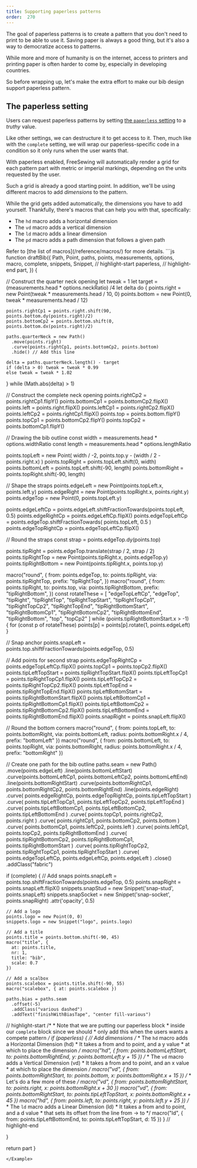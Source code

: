 ```yaml
---
title: Supporting paperless patterns
order:  270
---
```


The goal of paperless patterns is to create a pattern that you don't need to
print to be able to use it. Saving paper is always a good thing, but it's 
also a way to democratize access to patterns.

While more and more of humanity is on the internet, access to printers and 
printing paper is often harder to come by, especially in developing countries.

So before wrapping up, let's make the extra effort to make our bib design
support paperless pattern.

## The paperless setting

Users can request paperless patterns by setting [the `paperless` 
setting](/reference/settings/paperless) to a *truthy* value.

Like other settings, we can destructure it to get access to it.
Then, much like with the `complete` setting, we will wrap our 
paperless-specific code in a condition so it only runs when the user wants
that.

With paperless enabled, FreeSewing will automatically render a grid for each
pattern part with metric or imperial markings, depending on the units requested
by the user.

Such a grid is already a good starting point. In addition, we'll be using 
different macros to add *dimensions* to the pattern.

While the grid gets added automatically, the dimensions you have to add yourself.
Thankfully, there's macros that can help you with that, specifically:

- The `hd` macro adds a horizontal dimension
- The `vd` macro adds a vertical dimension
- The `ld` macro adds a linear dimension
- The `pd` macro adds a path dimension that follows a given path

<Note>
Refer to [the list of macros](/reference/macros/) for more details. 
</Note>

<Example tutorial paperless caption="Making your pattern paperless is the icing on the cake. Time to wrap up, go over what we've learned, and give some pointers on where to go from here">
```js
function draftBib({ 
  Path, 
  Point, 
  paths, 
  points, 
  measurements,
  options,
  macro,
  complete,
  snippets,
  Snippet,
  // highlight-start
  paperless,
  // highlight-end
  part,
}) {

  // Construct the quarter neck opening
  let tweak = 1
  let target = (measurements.head * options.neckRatio) /4
  let delta
  do {
  	points.right = new Point(tweak * measurements.head / 10, 0)
  	points.bottom = new Point(0, tweak * measurements.head / 12)
  
  	points.rightCp1 = points.right.shift(90, points.bottom.dy(points.right)/2)
  	points.bottomCp2 = points.bottom.shift(0, points.bottom.dx(points.right)/2)
  
  	paths.quarterNeck = new Path()
  	  .move(points.right)
  	  .curve(points.rightCp1, points.bottomCp2, points.bottom)
      .hide() // Add this line
  
  	delta = paths.quarterNeck.length() - target
    if (delta > 0) tweak = tweak * 0.99
    else tweak = tweak * 1.02
  } while (Math.abs(delta) > 1)

  // Construct the complete neck opening
  points.rightCp2 = points.rightCp1.flipY()
  points.bottomCp1 = points.bottomCp2.flipX()
  points.left = points.right.flipX()
  points.leftCp1 = points.rightCp2.flipX()
  points.leftCp2 = points.rightCp1.flipX()
  points.top = points.bottom.flipY()
  points.topCp1 = points.bottomCp2.flipY()
  points.topCp2 = points.bottomCp1.flipY()

  // Drawing the bib outline 
  const width = measurements.head * options.widthRatio
  const length = measurements.head * options.lengthRatio
  
  points.topLeft = new Point(
    width / -2,
    points.top.y - (width / 2 - points.right.x)
  )
  points.topRight = points.topLeft.shift(0, width)
  points.bottomLeft = points.topLeft.shift(-90, length)
  points.bottomRight = points.topRight.shift(-90, length)
  
  // Shape the straps
  points.edgeLeft = new Point(points.topLeft.x, points.left.y)
  points.edgeRight = new Point(points.topRight.x, points.right.y)
  points.edgeTop = new Point(0, points.topLeft.y)
  
  points.edgeLeftCp = points.edgeLeft.shiftFractionTowards(points.topLeft, 0.5)
  points.edgeRightCp = points.edgeLeftCp.flipX()
  points.edgeTopLeftCp = points.edgeTop.shiftFractionTowards(
    points.topLeft,
    0.5
  )
  points.edgeTopRightCp = points.edgeTopLeftCp.flipX()
   
  // Round the straps
  const strap = points.edgeTop.dy(points.top)
  
  points.tipRight = points.edgeTop.translate(strap / 2, strap / 2)
  points.tipRightTop = new Point(points.tipRight.x, points.edgeTop.y)
  points.tipRightBottom = new Point(points.tipRight.x, points.top.y)
  
  macro("round", {
    from: points.edgeTop,
    to: points.tipRight,
    via: points.tipRightTop,
    prefix: "tipRightTop",
  })
  macro("round", {
    from: points.tipRight,
    to: points.top,
    via: points.tipRightBottom,
    prefix: "tipRightBottom",
  })
  const rotateThese = [
    "edgeTopLeftCp",
    "edgeTop",
    "tipRight",
    "tipRightTop",
    "tipRightTopStart",
    "tipRightTopCp1",
    "tipRightTopCp2",
    "tipRightTopEnd",
    "tipRightBottomStart",
    "tipRightBottomCp1",
    "tipRightBottomCp2",
    "tipRightBottomEnd",
    "tipRightBottom",
    "top",
    "topCp2"
  ]
  while (points.tipRightBottomStart.x > -1) {
    for (const p of rotateThese) points[p] = points[p].rotate(1, points.edgeLeft)
  }
  
  // Snap anchor
  points.snapLeft = points.top.shiftFractionTowards(points.edgeTop, 0.5)

  // Add points for second strap
  points.edgeTopRightCp = points.edgeTopLeftCp.flipX()
  points.topCp1 = points.topCp2.flipX()
  points.tipLeftTopStart = points.tipRightTopStart.flipX()
  points.tipLeftTopCp1 = points.tipRightTopCp1.flipX()
  points.tipLeftTopCp2 = points.tipRightTopCp2.flipX()
  points.tipLeftTopEnd = points.tipRightTopEnd.flipX()
  points.tipLeftBottomStart = points.tipRightBottomStart.flipX()
  points.tipLeftBottomCp1 = points.tipRightBottomCp1.flipX()
  points.tipLeftBottomCp2 = points.tipRightBottomCp2.flipX()
  points.tipLeftBottomEnd = points.tipRightBottomEnd.flipX()
  points.snapRight = points.snapLeft.flipX()

  // Round the bottom corners
  macro("round", {
    from: points.topLeft,
    to: points.bottomRight,
    via: points.bottomLeft,
    radius: points.bottomRight.x / 4,
    prefix: "bottomLeft"
  })
  macro("round", {
    from: points.bottomLeft,
    to: points.topRight,
    via: points.bottomRight,
    radius: points.bottomRight.x / 4,
    prefix: "bottomRight"
  })

  // Create one path for the bib outline
  paths.seam = new Path()
    .move(points.edgeLeft)
    .line(points.bottomLeftStart)
    .curve(points.bottomLeftCp1, points.bottomLeftCp2, points.bottomLeftEnd)
    .line(points.bottomRightStart)
    .curve(points.bottomRightCp1, points.bottomRightCp2, points.bottomRightEnd)
    .line(points.edgeRight)
    .curve(
      points.edgeRightCp, 
      points.edgeTopRightCp, 
      points.tipLeftTopStart
    )
    .curve(
      points.tipLeftTopCp1, 
      points.tipLeftTopCp2, 
      points.tipLeftTopEnd
    )
    .curve(
      points.tipLeftBottomCp1,
      points.tipLeftBottomCp2,
      points.tipLeftBottomEnd
    )
    .curve(
      points.topCp1, 
      points.rightCp2, 
      points.right
    )
    .curve(
      points.rightCp1, 
      points.bottomCp2, 
      points.bottom
    )
    .curve(
      points.bottomCp1, 
      points.leftCp2, 
      points.left
    )
    .curve(
      points.leftCp1, 
      points.topCp2, 
      points.tipRightBottomEnd
    )
    .curve(
      points.tipRightBottomCp2,
      points.tipRightBottomCp1,
      points.tipRightBottomStart
    )
    .curve(
      points.tipRightTopCp2,
      points.tipRightTopCp1,
      points.tipRightTopStart
    )
    .curve(
      points.edgeTopLeftCp, 
      points.edgeLeftCp, 
      points.edgeLeft
    )
    .close()
    .addClass("fabric")

  if (complete) {
    // Add snaps
    points.snapLeft = points.top.shiftFractionTowards(points.edgeTop, 0.5)
    points.snapRight = points.snapLeft.flipX()
    snippets.snapStud = new Snippet('snap-stud', points.snapLeft)
    snippets.snapSocket = new Snippet('snap-socket', points.snapRight)
      .attr('opacity', 0.5)

    // Add a logo
    points.logo = new Point(0, 0)
    snippets.logo = new Snippet("logo", points.logo)

    // Add a title
    points.title = points.bottom.shift(-90, 45)
    macro("title", {
      at: points.title,
      nr: 1,
      title: "bib",
      scale: 0.7
    })

    // Add a scalbox
    points.scalebox = points.title.shift(-90, 55)
    macro("scalebox", { at: points.scalebox })

    paths.bias = paths.seam
      .offset(-5)
      .addClass("various dashed")
      .addText("finishWithBiasTape", "center fill-various")

  // highlight-start
    /*
     * Note that we are putting our paperless block
     * inside our `complete` block since we should
     * only add this when the users wants a compete pattern
     */
    if (paperless) {
      // Add dimensions
      /*
       * The `hd` macro adds a Horizontal Dimension (hd)
       * It takes a from and to point, and a y value 
       * at which to place the dimension
       */
      macro("hd", {
        from: points.bottomLeftStart,
        to: points.bottomRightEnd,
        y: points.bottomLeft.y + 15
      })
      /*
       * The `vd` macro adds a Vertical Dimension (vd)
       * It takes a from and to point, and an x value 
       * at which to place the dimension
       */
      macro("vd", {
        from: points.bottomRightStart,
        to: points.bottom,
        x: points.bottomRight.x + 15
      })
      /*
       * Let's do a few more of these
       */
      macro("vd", {
        from: points.bottomRightStart,
        to: points.right,
        x: points.bottomRight.x + 30
      })
      macro("vd", {
        from: points.bottomRightStart,
        to: points.tipLeftTopStart,
        x: points.bottomRight.x + 45
      })
      macro("hd", {
        from: points.left,
        to: points.right,
        y: points.left.y + 25
      })
      /*
       * The `ld` macro adds a Linear Dimension (ld)
       * It takes a from and to point, and a d value 
       * that sets its offset from the line from -> to
       */
      macro("ld", {
        from: points.tipLeftBottomEnd,
        to: points.tipLeftTopStart,
        d: 15
      })
    }
  // highlight-end

  }

  return part
}
```
</Example>
